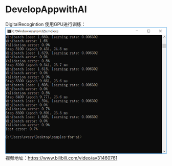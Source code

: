 # DevelopAppwithAI
DigitalRecogintion
使用GPU进行训练：![image](https://github.com/Everyyx/DevelopAppwithAI/blob/master/training.PNG)
视频地址：https://www.bilibili.com/video/av31460761
